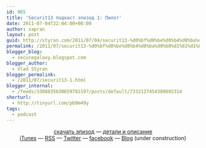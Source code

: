 ```yaml
---
id: 965
title: 'Securit13 подкаст эпизод 1: Пилот'
date: 2011-07-04T22:04:00+00:00
author: sapran
layout: post
guid: http://styran.com/2011/07/04/securit13-%d0%bf%d0%be%d0%b4%d0%ba%d0%b0%d1%81%d1%82-%d1%8d%d0%bf%d0%b8%d0%b7%d0%be%d0%b4-1-%d0%bf%d0%b8%d0%bb%d0%be%d1%82/
permalink: /2011/07/securit13-%d0%bf%d0%be%d0%b4%d0%ba%d0%b0%d1%81%d1%82-%d1%8d%d0%bf%d0%b8%d0%b7%d0%be%d0%b4-1-%d0%bf%d0%b8%d0%bb%d0%be%d1%82/
blogger_blog:
  - securegalaxy.blogspot.com
blogger_author:
  - Vlad Styran
blogger_permalink:
  - /2011/07/securit13-1.html
blogger_internal:
  - /feeds/3388835630659782197/posts/default/7332127454389692314
shorturl:
  - http://tinyurl.com/pb9m49y
tags:
  - podcast
---
```

<center>
  </p> 
  
  <p>
    <a href="http://traffic.libsyn.com/securit13/Securit13Ep1Pilot.mp3">скачать эпизод</a> &#8212; <a href="http://securit13.libsyn.com/-1-">детали и описание</a><br /><a href="http://itunes.apple.com/ru/podcast/securit13-podcast/id448433787">iTunes</a> &#8212; <a href="http://securit13.libsyn.com/rss">RSS</a> &#8212; <a href="https://twitter.com/#%21/Securit13">Twitter</a> &#8212; <a href="https://www.facebook.com/pages/Securit13/236896316329811">facebook</a> &#8212; <a href="http://www.securit13.com/">Blog</a> (under construction)</center>
  </p>
  
  <div class="addtoany_share_save_container addtoany_content_bottom">
    <div class="a2a_kit a2a_kit_size_32 addtoany_list a2a_target" id="wpa2a_176">
      <a class="a2a_button_facebook" href="http://www.addtoany.com/add_to/facebook?linkurl=https%3A%2F%2Fblog.styran.com%2F2011%2F07%2Fsecurit13-%25d0%25bf%25d0%25be%25d0%25b4%25d0%25ba%25d0%25b0%25d1%2581%25d1%2582-%25d1%258d%25d0%25bf%25d0%25b8%25d0%25b7%25d0%25be%25d0%25b4-1-%25d0%25bf%25d0%25b8%25d0%25bb%25d0%25be%25d1%2582%2F&linkname=Securit13%20%D0%BF%D0%BE%D0%B4%D0%BA%D0%B0%D1%81%D1%82%20%D1%8D%D0%BF%D0%B8%D0%B7%D0%BE%D0%B4%201%3A%20%D0%9F%D0%B8%D0%BB%D0%BE%D1%82" title="Facebook" rel="nofollow" target="_blank"></a><a class="a2a_button_twitter" href="http://www.addtoany.com/add_to/twitter?linkurl=https%3A%2F%2Fblog.styran.com%2F2011%2F07%2Fsecurit13-%25d0%25bf%25d0%25be%25d0%25b4%25d0%25ba%25d0%25b0%25d1%2581%25d1%2582-%25d1%258d%25d0%25bf%25d0%25b8%25d0%25b7%25d0%25be%25d0%25b4-1-%25d0%25bf%25d0%25b8%25d0%25bb%25d0%25be%25d1%2582%2F&linkname=Securit13%20%D0%BF%D0%BE%D0%B4%D0%BA%D0%B0%D1%81%D1%82%20%D1%8D%D0%BF%D0%B8%D0%B7%D0%BE%D0%B4%201%3A%20%D0%9F%D0%B8%D0%BB%D0%BE%D1%82" title="Twitter" rel="nofollow" target="_blank"></a><a class="a2a_button_google_plus" href="http://www.addtoany.com/add_to/google_plus?linkurl=https%3A%2F%2Fblog.styran.com%2F2011%2F07%2Fsecurit13-%25d0%25bf%25d0%25be%25d0%25b4%25d0%25ba%25d0%25b0%25d1%2581%25d1%2582-%25d1%258d%25d0%25bf%25d0%25b8%25d0%25b7%25d0%25be%25d0%25b4-1-%25d0%25bf%25d0%25b8%25d0%25bb%25d0%25be%25d1%2582%2F&linkname=Securit13%20%D0%BF%D0%BE%D0%B4%D0%BA%D0%B0%D1%81%D1%82%20%D1%8D%D0%BF%D0%B8%D0%B7%D0%BE%D0%B4%201%3A%20%D0%9F%D0%B8%D0%BB%D0%BE%D1%82" title="Google+" rel="nofollow" target="_blank"></a><a class="a2a_button_linkedin" href="http://www.addtoany.com/add_to/linkedin?linkurl=https%3A%2F%2Fblog.styran.com%2F2011%2F07%2Fsecurit13-%25d0%25bf%25d0%25be%25d0%25b4%25d0%25ba%25d0%25b0%25d1%2581%25d1%2582-%25d1%258d%25d0%25bf%25d0%25b8%25d0%25b7%25d0%25be%25d0%25b4-1-%25d0%25bf%25d0%25b8%25d0%25bb%25d0%25be%25d1%2582%2F&linkname=Securit13%20%D0%BF%D0%BE%D0%B4%D0%BA%D0%B0%D1%81%D1%82%20%D1%8D%D0%BF%D0%B8%D0%B7%D0%BE%D0%B4%201%3A%20%D0%9F%D0%B8%D0%BB%D0%BE%D1%82" title="LinkedIn" rel="nofollow" target="_blank"></a><a class="a2a_dd addtoany_share_save" href="https://www.addtoany.com/share"></a>
    </div>
  </div>